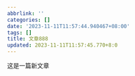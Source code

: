```yaml
---
abbrlink: ''
categories: []
date: '2023-11-11T11:57:44.940467+08:00'
tags: []
title: 文章888
updated: 2023-11-11T11:57:45.770+8:0
---
```

这是一篇新文章
